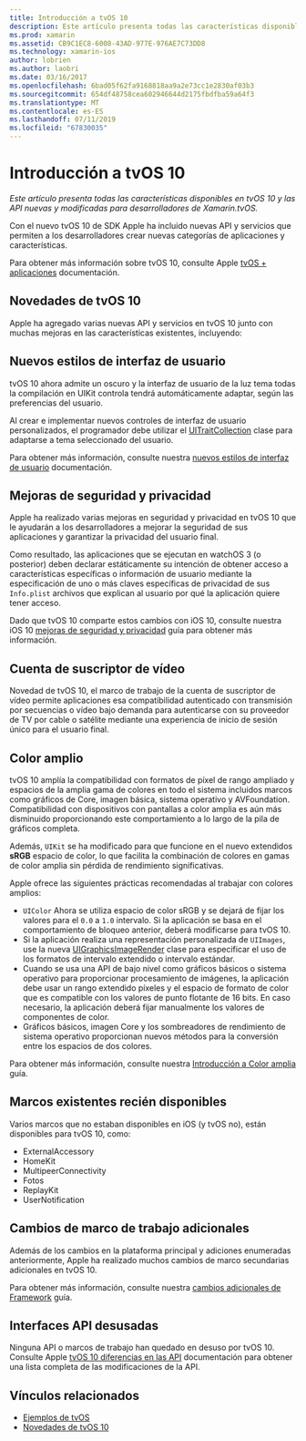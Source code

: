 ```yaml
---
title: Introducción a tvOS 10
description: Este artículo presenta todas las características disponibles en tvOS 10 y las API nuevas y modificadas para desarrolladores de Xamarin.tvOS.
ms.prod: xamarin
ms.assetid: CB9C1EC8-6008-43AD-977E-976AE7C73DD8
ms.technology: xamarin-ios
author: lobrien
ms.author: laobri
ms.date: 03/16/2017
ms.openlocfilehash: 6bad05f62fa9168818aa9a2e73cc1e2830af03b3
ms.sourcegitcommit: 654df48758cea602946644d2175fbdfba59a64f3
ms.translationtype: MT
ms.contentlocale: es-ES
ms.lasthandoff: 07/11/2019
ms.locfileid: "67830035"
---
```

# <a name="introduction-to-tvos-10"></a>Introducción a tvOS 10

_Este artículo presenta todas las características disponibles en tvOS 10 y las API nuevas y modificadas para desarrolladores de Xamarin.tvOS._

Con el nuevo tvOS 10 de SDK Apple ha incluido nuevas API y servicios que permiten a los desarrolladores crear nuevas categorías de aplicaciones y características. 

Para obtener más información sobre tvOS 10, consulte Apple [tvOS + aplicaciones](https://developer.apple.com/tvos/) documentación.

## <a name="whats-new-in-tvos-10"></a>Novedades de tvOS 10

Apple ha agregado varias nuevas API y servicios en tvOS 10 junto con muchas mejoras en las características existentes, incluyendo:

## <a name="new-user-interface-styles"></a>Nuevos estilos de interfaz de usuario

tvOS 10 ahora admite un oscuro y la interfaz de usuario de la luz tema todas la compilación en UIKit controla tendrá automáticamente adaptar, según las preferencias del usuario.

Al crear e implementar nuevos controles de interfaz de usuario personalizados, el programador debe utilizar el [UITraitCollection](https://developer.apple.com/reference/uikit/uitraitcollection) clase para adaptarse a tema seleccionado del usuario.

Para obtener más información, consulte nuestra [nuevos estilos de interfaz de usuario](~/ios/tvos/platform/user-interface-styles.md) documentación.

## <a name="security-and-privacy-enhancements"></a>Mejoras de seguridad y privacidad

Apple ha realizado varias mejoras en seguridad y privacidad en tvOS 10 que le ayudarán a los desarrolladores a mejorar la seguridad de sus aplicaciones y garantizar la privacidad del usuario final.

Como resultado, las aplicaciones que se ejecutan en watchOS 3 (o posterior) deben declarar estáticamente su intención de obtener acceso a características específicas o información de usuario mediante la especificación de uno o más claves específicas de privacidad de sus `Info.plist` archivos que explican al usuario por qué la aplicación quiere tener acceso.

Dado que tvOS 10 comparte estos cambios con iOS 10, consulte nuestra iOS 10 [mejoras de seguridad y privacidad](~/ios/app-fundamentals/security-privacy.md) guía para obtener más información.

## <a name="video-subscriber-account"></a>Cuenta de suscriptor de vídeo

Novedad de tvOS 10, el marco de trabajo de la cuenta de suscriptor de vídeo permite aplicaciones esa compatibilidad autenticado con transmisión por secuencias o vídeo bajo demanda para autenticarse con su proveedor de TV por cable o satélite mediante una experiencia de inicio de sesión único para el usuario final.

<!--To find out more, please see our [Video Subscriber Account](~/ios/platform-features/introduction-to-ios10/video-subscriber-account/) guide.-->

## <a name="wide-color"></a>Color amplio

tvOS 10 amplía la compatibilidad con formatos de píxel de rango ampliado y espacios de la amplia gama de colores en todo el sistema incluidos marcos como gráficos de Core, imagen básica, sistema operativo y AVFoundation. Compatibilidad con dispositivos con pantallas a color amplia es aún más disminuido proporcionando este comportamiento a lo largo de la pila de gráficos completa.

Además, `UIKit` se ha modificado para que funcione en el nuevo extendidos **sRGB** espacio de color, lo que facilita la combinación de colores en gamas de color amplia sin pérdida de rendimiento significativas.

Apple ofrece las siguientes prácticas recomendadas al trabajar con colores amplios:

- `UIColor` Ahora se utiliza espacio de color sRGB y se dejará de fijar los valores para el `0.0` a `1.0` intervalo. Si la aplicación se basa en el comportamiento de bloqueo anterior, deberá modificarse para tvOS 10.
- Si la aplicación realiza una representación personalizada de `UIImages`, use la nueva [UIGraphicsImageRender](https://developer.apple.com/reference/uikit/uigraphicsimagerenderer) clase para especificar el uso de los formatos de intervalo extendido o intervalo estándar.
- Cuando se usa una API de bajo nivel como gráficos básicos o sistema operativo para proporcionar procesamiento de imágenes, la aplicación debe usar un rango extendido píxeles y el espacio de formato de color que es compatible con los valores de punto flotante de 16 bits. En caso necesario, la aplicación deberá fijar manualmente los valores de componentes de color.
- Gráficos básicos, imagen Core y los sombreadores de rendimiento de sistema operativo proporcionan nuevos métodos para la conversión entre los espacios de dos colores.

Para obtener más información, consulte nuestra [Introducción a Color amplia](~/ios/platform/wide-color.md) guía.

## <a name="newly-available-existing-frameworks"></a>Marcos existentes recién disponibles

Varios marcos que no estaban disponibles en iOS (y tvOS no), están disponibles para tvOS 10, como:

- ExternalAccessory
- HomeKit
- MultipeerConnectivity
- Fotos
- ReplayKit
- UserNotification

## <a name="additional-framework-changes"></a>Cambios de marco de trabajo adicionales

Además de los cambios en la plataforma principal y adiciones enumeradas anteriormente, Apple ha realizado muchos cambios de marco secundarias adicionales en tvOS 10.

Para obtener más información, consulte nuestra [cambios adicionales de Framework](~/ios/tvos/platform/introduction-to-tvos10/additional-framework-changes.md) guía.

## <a name="deprecated-apis"></a>Interfaces API desusadas

Ninguna API o marcos de trabajo han quedado en desuso por tvOS 10. Consulte Apple [tvOS 10 diferencias en las API](https://developer.apple.com/library/prerelease/content/releasenotes/General/tvOS10APIDiffs/index.html) documentación para obtener una lista completa de las modificaciones de la API.



## <a name="related-links"></a>Vínculos relacionados

- [Ejemplos de tvOS](https://developer.xamarin.com/samples/tvos/all/)
- [Novedades de tvOS 10](https://developer.apple.com/library/prerelease/content/releasenotes/General/WhatsNewinTVOS/Articles/tvOS10.html#//apple_ref/doc/uid/TP40017259-SW1)
